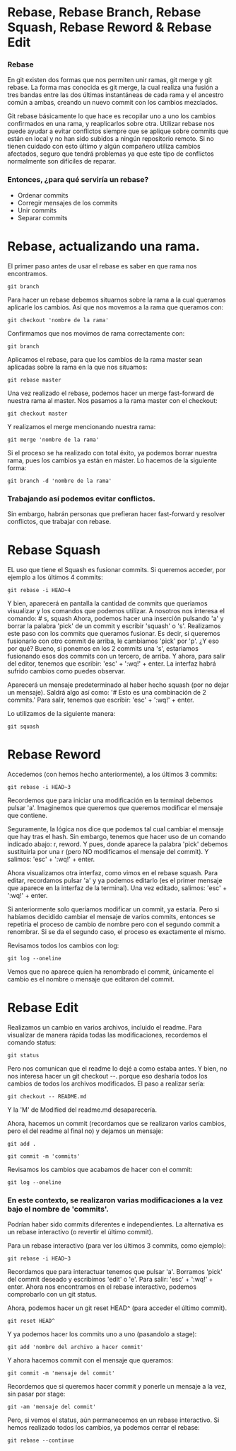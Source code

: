 # Rebase, Rebase Branch, Rebase Squash, Rebase Reword & Rebase Edit
### Rebase
En git existen dos formas que nos permiten unir ramas, git merge y git rebase.
La forma mas conocida es git merge, la cual realiza una fusión a tres bandas entre las dos últimas instantáneas de cada rama y el ancestro común a ambas, creando un nuevo commit con los cambios mezclados.

Git rebase básicamente lo que hace es recopilar uno a uno los cambios confirmados en una rama, y reaplicarlos sobre otra. Utilizar rebase nos puede ayudar a evitar conflictos siempre que se aplique sobre commits que están en local y no han sido subidos a ningún repositorio remoto.
Si no tienen cuidado con esto último y algún compañero utiliza cambios afectados, seguro que tendrá problemas ya que este tipo de conflictos normalmente son difíciles de reparar.

### Entonces, ¿para qué serviría un rebase?
- Ordenar commits
- Corregir mensajes de los commits
- Unir commits
- Separar commits

# Rebase, actualizando una rama.
El primer paso antes de usar el rebase es saber en que rama nos encontramos.
<pre><code>git branch</pre></code>

Para hacer un rebase debemos situarnos sobre la rama a la cual queramos aplicarle los cambios.
Así que nos movemos a la rama que queramos con:
<pre><code>git checkout 'nombre de la rama'</pre></code>
Confirmamos que nos movimos de rama correctamente con:
<pre><code>git branch</pre></code>

Aplicamos el rebase, para que los cambios de la rama master sean aplicadas sobre la rama en la que nos situamos:
<pre><code>git rebase master</pre></code>

Una vez realizado el rebase, podemos hacer un merge fast-forward de nuestra rama al master.
Nos pasamos a la rama master con el checkout:
<pre><code>git checkout master</pre></code>
Y realizamos el merge mencionando nuestra rama:
<pre><code>git merge 'nombre de la rama'</pre></code>

Si el proceso se ha realizado con total éxito, ya podemos borrar nuestra rama, pues los cambios ya están en máster.
Lo hacemos de la siguiente forma:
<pre><code>git branch -d 'nombre de la rama'</pre></code>

### Trabajando así podemos evitar conflictos.
Sin embargo, habrán personas que prefieran hacer fast-forward y resolver conflictos, que trabajar con rebase.

# Rebase Squash
EL uso que tiene el Squash es fusionar commits.
Si queremos acceder, por ejemplo a los últimos 4 commits:
<pre><code>git rebase -i HEAD~4</pre></code>

Y bien, aparecerá en pantalla la cantidad de commits que queriamos visualizar y los comandos que podemos utilizar.
A nosotros nos interesa el comando: # s, squash
Ahora, podemos hacer una inserción pulsando 'a' y borrar la palabra 'pick' de un commit y escribir 'squash' o 's'.
Realizamos este paso con los commits que queramos fusionar. Es decir, si queremos fusionarlo con otro commit de arriba, le cambiamos 'pick' por 'p'.
¿Y eso por qué? Bueno, si ponemos en los 2 commits una 's', estariamos fusionando esos dos commits con un tercero, de arriba.
Y ahora, para salir del editor, tenemos que escribir: 'esc' + ':wq!' + enter.
La interfaz habrá sufrido cambios como puedes observar.

Aparecerá un mensaje predeterminado al haber hecho squash (por no dejar un mensaje).
Saldrá algo así como: '# Esto es una combinación de 2 commits.'
Para salir, tenemos que escribir: 'esc' + ':wq!' + enter.


Lo utilizamos de la siguiente manera:
<pre><code>git squash</pre></code>

# Rebase Reword
Accedemos (con hemos hecho anteriormente), a los últimos 3 commits:
<pre><code>git rebase -i HEAD~3</pre></code>

Recordemos que para iniciar una modificación en la terminal debemos pulsar 'a'.
Imaginemos que queremos que queremos modificar el mensaje que contiene.

Seguramente, la lógica nos dice que podemos tal cual cambiar el mensaje que hay tras el hash.
Sin embargo, tenemos que hacer uso de un comando indicado abajo: r, reword.
Y pues, donde aparece la palabra 'pick' debemos sustituirla por una r (pero NO modificamos el mensaje del commit).
Y salimos: 'esc' + ':wq!' + enter.

Ahora visualizamos otra interfaz, como vimos en el rebase squash.
Para editar, recordamos pulsar 'a' y  ya podemos editarlo (es el primer mensaje que aparece en la interfaz de la terminal).
Una vez editado, salimos: 'esc' + ':wq!' + enter.

Si anteriormente solo queriamos modificar un commit, ya estaría.
Pero si habíamos decidido cambiar el mensaje de varios commits, entonces se repetiria el proceso de cambio de nombre pero con el segundo commit a renombrar.
Si se da el segundo caso, el proceso es exactamente el mismo.

Revisamos todos los cambios con log:
<pre><code>git log --oneline</pre></code>
Vemos que no aparece quien ha renombrado el commit, únicamente el cambio es el nombre o mensaje que editaron del commit.

# Rebase Edit
Realizamos un cambio en varios archivos, incluido el readme.
Para visualizar de manera rápida todas las modificaciones, recordemos el comando status:
<pre><code>git status</pre></code>

Pero nos comunican que el readme lo dejé a como estaba antes.
Y bien, no nos interesa hacer un git checkout --. porque eso desharía todos los cambios de todos los archivos modificados.
El paso a realizar sería:
<pre><code>git checkout -- README.md</pre></code>
Y la 'M' de Modified del readme.md desaparecería.

Ahora, hacemos un commit (recordamos que se realizaron varios cambios, pero el del readme al final no) y dejamos un mensaje:
<pre><code>git add .</pre></code>
<pre><code>git commit -m 'commits'</pre></code>

Revisamos los cambios que acabamos de hacer con el commit:
<pre><code>git log --oneline</pre></code>

### En este contexto, se realizaron varias modificaciones a la vez bajo el nombre de 'commits'.
Podrían haber sido commits diferentes e independientes. La alternativa es un rebase interactivo (o revertir el último commit).

Para un rebase interactivo (para ver los últimos 3 commits, como ejemplo):
<pre><code>git rebase -i HEAD~3</pre></code>
Recordamos que para interactuar tenemos que pulsar 'a'.
Borramos 'pick' del commit deseado y escribimos 'edit' o 'e'.
Para salir: 'esc' + ':wq!' + enter.
Ahora nos encontramos en el rebase interactivo, podemos comprobarlo con un git status.

Ahora, podemos hacer un git reset HEAD^ (para acceder el último commit).
<pre><code>git reset HEAD^</pre></code>

Y ya podemos hacer los commits uno a uno (pasandolo a stage):
<pre><code>git add 'nombre del archivo a hacer commit'</pre></code>
Y ahora hacemos commit con el mensaje que queramos:
<pre><code>git commit -m 'mensaje del commit'</pre></code>

Recordemos que si queremos hacer commit y ponerle un mensaje a la vez, sin pasar por stage:
<pre><code>git -am 'mensaje del commit'</pre></code>

Pero, si vemos el status, aún permanecemos en un rebase interactivo.
Si hemos realizado todos los cambios, ya podemos cerrar el rebase:
<pre><code>git rebase --continue</pre></code>
